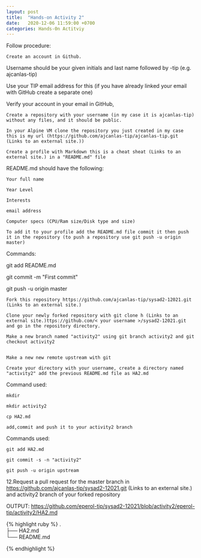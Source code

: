 ```yaml
---
layout: post
title:  "Hands-on Activity 2"
date:   2020-12-06 11:59:00 +0700
categories: Hands-0n Actitviy
---
```

Follow procedure:

    Create an account in Github.

Username should be your given initials and last name followed by -tip (e.g. ajcanlas-tip)

Use your TIP email address for this (if you have already linked your email with GitHub create a separate one)

Verify your account in your email in GitHub,

    Create a repository with your username (in my case it is ajcanlas-tip) without any files, and it should be public.

    In your Alpine VM clone the repository you just created in my case this is my url (https://github.com/ajcanlas-tip/ajcanlas-tip.git (Links to an external site.))

    Create a profile with Markdown this is a cheat sheat (Links to an external site.) in a "README.md" file

README.md should have the following:

    Your full name

    Year Level

    Interests

    email address

    Computer specs (CPU/Ram size/Disk type and size)

    To add it to your profile add the README.md file commit it then push it in the repository (to push a repository use git push -u origin master)

Commands:

git add README.md

git commit -m "First commit"

git push -u origin master

    Fork this repository https://github.com/ajcanlas-tip/sysad2-12021.git (Links to an external site.)

    Clone your newly forked repository with git clone h (Links to an external site.)ttps://github.com/< your username >/sysad2-12021.git and go in the repository directory.

    Make a new branch named "activity2" using git branch activity2 and git checkout activity2


    Make a new new remote upstream with git

    Create your directory with your username, create a directory named "activity2" add the previous README.md file as HA2.md

Command used:

    mkdir

    mkdir activity2

    cp HA2.md

    add,commit and push it to your activity2 branch

Commands used:

    git add HA2.md

    git commit -s -n "activity2"

    git push -u origin upstream

12.Request a pull request for the master branch in https://github.com/ajcanlas-tip/sysad2-12021.git (Links to an external site.) and activity2 branch of your forked repository

OUTPUT: https://github.com/eperol-tip/sysad2-12021/blob/activity2/eperol-tip/activity2/HA2.md

{% highlight ruby %}
.  
├── HA2.md  
└── README.md  

{% endhighlight %}